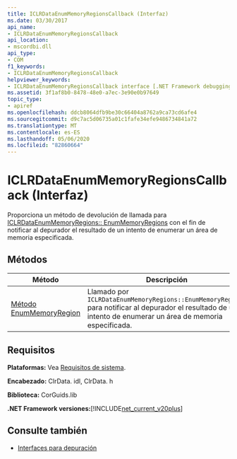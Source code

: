```yaml
---
title: ICLRDataEnumMemoryRegionsCallback (Interfaz)
ms.date: 03/30/2017
api_name:
- ICLRDataEnumMemoryRegionsCallback
api_location:
- mscordbi.dll
api_type:
- COM
f1_keywords:
- ICLRDataEnumMemoryRegionsCallback
helpviewer_keywords:
- ICLRDataEnumMemoryRegionsCallback interface [.NET Framework debugging]
ms.assetid: 3f1af8b0-8478-48e0-a7ec-3e90e0b97649
topic_type:
- apiref
ms.openlocfilehash: ddcb8064dfb9be30c66404a8762a9ca73cd6afe4
ms.sourcegitcommit: d9c7ac5d06735a01c1fafe34efe9486734841a72
ms.translationtype: MT
ms.contentlocale: es-ES
ms.lasthandoff: 05/06/2020
ms.locfileid: "82860664"
---
```

# <a name="iclrdataenummemoryregionscallback-interface"></a>ICLRDataEnumMemoryRegionsCallback (Interfaz)
Proporciona un método de devolución de llamada para [ICLRDataEnumMemoryRegions:: EnumMemoryRegions](iclrdataenummemoryregions-enummemoryregions-method.md) con el fin de notificar al depurador el resultado de un intento de enumerar un área de memoria especificada.  
  
## <a name="methods"></a>Métodos  
  
|Método|Descripción|  
|------------|-----------------|  
|[Método EnumMemoryRegion](iclrdataenummemoryregionscallback-enummemoryregion-method.md)|Llamado por `ICLRDataEnumMemoryRegions::EnumMemoryRegions` para notificar al depurador el resultado de un intento de enumerar un área de memoria especificada.|  
  
## <a name="requirements"></a>Requisitos  
 **Plataformas:** Vea [Requisitos de sistema](../../get-started/system-requirements.md).  
  
 **Encabezado:** ClrData. idl, ClrData. h  
  
 **Biblioteca:** CorGuids.lib  
  
 **.NET Framework versiones:**[!INCLUDE[net_current_v20plus](../../../../includes/net-current-v20plus-md.md)]  
  
## <a name="see-also"></a>Consulte también

- [Interfaces para depuración](debugging-interfaces.md)
